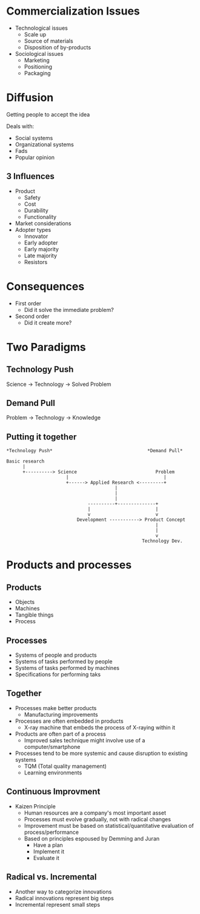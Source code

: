 # Commercialization Issues

* Technological issues
    * Scale up
    * Source of materials
    * Disposition of by-products
* Sociological issues
    * Marketing
    * Positioning
    * Packaging

# Diffusion

Getting people to accept the idea

Deals with:

* Social systems
* Organizational systems
* Fads
* Popular opinion

## 3 Influences

* Product
    * Safety
    * Cost
    * Durability
    * Functionality
* Market considerations
* Adopter types
    * Innovator
    * Early adopter
    * Early majority
    * Late majority
    * Resistors

# Consequences

* First order
    * Did it solve the immediate problem?
* Second order
    * Did it create more?

# Two Paradigms

## Technology Push

Science -> Technology -> Solved Problem

## Demand Pull

Problem -> Technology -> Knowledge

## Putting it together

    *Technology Push*                                   *Demand Pull*

    Basic research
          |
          +----------> Science                             Problem
                          |                                   |
                          +------> Applied Research <---------+
                                            |
                                            |
                                            |
                                  ----------+--------------+
                                  |                        |
                                  v                        v
                              Development -----------> Product Concept
                                                           |
                                                           |
                                                           v
                                                      Technology Dev.
# Products and processes

## Products

* Objects
* Machines
* Tangible things
* Process

## Processes

* Systems of people and products
* Systems of tasks performed by people
* Systems of tasks performed by machines
* Specifications for performing taks

## Together

* Processes make better products 
    * Manufacturing improvements
* Processes are often embedded in products
    * X-ray machine that embeds the process of X-raying within it
* Products are often part of a process
    * Improved sales technique might involve use of a computer/smartphone
* Processes tend to be more systemic and cause disruption to existing systems
    * TQM (Total quality management)
    * Learning environments

## Continuous Improvment

* Kaizen Principle
    * Human resources are a company's most important asset
    * Processes must evolve gradually, not with radical changes
    * Improvement must be based on statistical/quantitative evaluation of
        process/performance
    * Based on principles espoused by Demming and Juran
        * Have a plan
        * Implement it
        * Evaluate it

## Radical vs. Incremental

* Another way to categorize innovations
* Radical innovations represent big steps
* Incremental represent small steps
